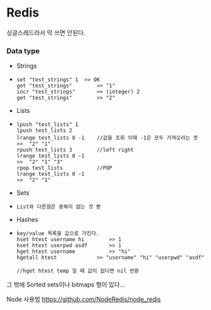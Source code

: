 # Redis

싱글스레드라서 막 쓰면 안된다.

### Data type



- Strings

- ```
  set "test_strings" 1	>> OK
  get "test_strings"		>> "1"
  incr "test_strings"		>> (integer) 2
  get "test_strings"		>> "2"
  ```



- Lists

- ```
  lpush "test_lists" 1
  lpush test_lists 2
  lrange test_lists 0 -1	//값을 조회 이때 -1은 모두 가져오라는 뜻
  >>  "2" "1"
  rpush test_lists 3		//left right
  lrange test_lists 0 -1
  >>  "2" "1" "3"
  rpop test_lists			//POP
  lrange test_lists 0 -1
  >>  "2" "1"
  ```



- Sets

- ```
  List와 다른점은 중복이 없는 것 뿐
  ```



- Hashes

- ```
  key/value 목록을 값으로 가진다.
  hset htest username hi		>> 1
  hset htest userpwd asdf		>> 1
  hget htest username			>> "hi"
  hgetall htest				>> "username" "hi" "userpwd" "asdf"
  
  //hget htest temp	일 때 값이 없다면 nil 반환
  ```



그 밖에 Sorted sets이나 bitmaps 형이 있다...



Node 사용법 https://github.com/NodeRedis/node_redis